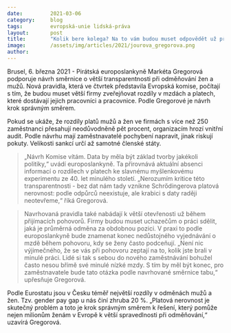 ```yaml
---
date:         2021-03-06
category:     blog
tags:         evropská-unie lidská-práva
layout:       post
title:        "Kolik bere kolega? Na to vám budou muset odpovědět už při pohovoru, počítá s tím návrh směrnice"
image:        /assets/img/articles/2021/jourova_gregorova.png
author:       
---
```


Brusel, 6. března 2021 - Pirátská europoslankyně Markéta Gregorová podporuje návrh směrnice o větší transparentnosti při odměňování žen a mužů. Nová pravidla, která ve čtvrtek představila Evropská komise, počítají s tím, že budou muset větší firmy zveřejňovat rozdíly v mzdách a platech, které dostávají jejich pracovníci a pracovnice. Podle Gregorové je návrh krok správným směrem.

Pokud se ukáže, že rozdíly platů mužů a žen ve firmách s více než 250 zaměstnanci přesahují neodůvodněně pět procent, organizacím hrozí vnitřní audit. Podle návrhu mají zaměstnavatelé pochybení napravit, jinak riskují pokuty. Velikosti sankcí určí až samotné členské státy.

> „Návrh Komise vítám. Data by měla být základ tvorby jakékoli politiky,“ uvádí europoslankyně. Ta přirovnává aktuální absenci informací o rozdílech v platech ke slavnému myšlenkovému experimentu ze 40. let minulého století. „Nerozumím kritice této transparentnosti - bez dat nám tady vznikne Schrődingerova platová nerovnost: podle odpůrců neexistuje, ale krabici s daty raději neotevřeme,“ říká Gregorová.

> Navrhovaná pravidla také nabádají k větší otevřenosti už během přijímacích pohovorů. Firmy budou muset uchazečům o práci sdělit, jaká je průměrná odměna za obdobnou pozici. V praxi to podle europoslankyně bude znamenat konec nedůstojného vyjednávání o mzdě během pohovoru, kdy se ženy často podceňují. „Není nic výjimečného, že se vás při pohovoru zeptají na to, kolik jste brali v minulé práci. Lidé si tak s sebou do nového zaměstnávání bohužel často nesou břímě své minulé nízké mzdy. S tím by měl být konec, pro zaměstnavatele bude tato otázka podle navrhované směrnice tabu,“ upřesňuje Gregorová.  

Podle Eurostatu jsou v Česku téměř největší rozdíly v odměnách mužů a žen. Tzv. gender pay gap u nás činí zhruba 20 %. „Platová nerovnost je skutečný problém a toto je krok správným směrem k řešení, který pomůže nejen milionům ženám v Evropě k větší spravedlnosti při odměňování,“ uzavírá Gregorová. 
